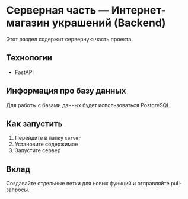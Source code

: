 # Серверная часть — Интернет-магазин украшений (Backend)

Этот раздел содержит серверную часть проекта.

## Технологии
- FastAPI

## Информация про базу данных
Для работы с базами данных будет использоваться PostgreSQL

## Как запустить
1. Перейдите в папку `server`
2. Установите содержимое
3. Запустите сервер

## Вклад
Создавайте отдельные ветки для новых функций и отправляйте pull-запросы.
